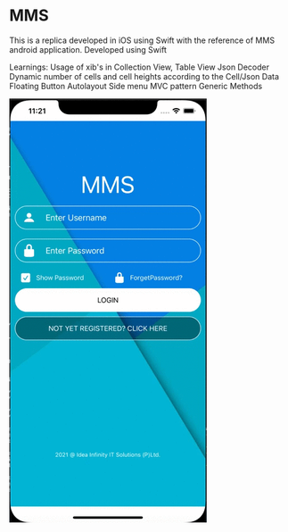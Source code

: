 # MMS
This is a replica developed in iOS using Swift with the reference of MMS android application.
Developed using Swift

Learnings:
Usage of xib's in Collection View, Table View
Json Decoder
Dynamic number of cells and cell heights according to the Cell/Json Data
Floating Button
Autolayout
Side menu
MVC pattern
Generic Methods

![alt text](https://github.com/AJAYKUMAR-VEDULA/MMS/blob/main/MMS.gif?now=true)

